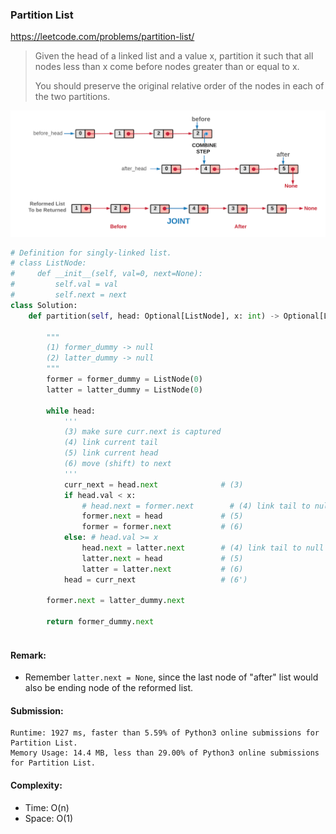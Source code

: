 ### Partition List
https://leetcode.com/problems/partition-list/
>Given the head of a linked list and a value x, partition it such that all nodes less than x come before nodes greater than or equal to x.
>
>You should preserve the original relative order of the nodes in each of the two partitions.

<img src="../images/86_Partition_List.png" width="600px" />

```python
# Definition for singly-linked list.
# class ListNode:
#     def __init__(self, val=0, next=None):
#         self.val = val
#         self.next = next
class Solution:
    def partition(self, head: Optional[ListNode], x: int) -> Optional[ListNode]:
        
        """
        (1) former_dummy -> null
        (2) latter_dummy -> null
        """
        former = former_dummy = ListNode(0)
        latter = latter_dummy = ListNode(0)
        
        while head:
            '''
            (3) make sure curr.next is captured
            (4) link current tail
            (5) link current head
            (6) move (shift) to next
            '''
            curr_next = head.next              # (3)
            if head.val < x:
                # head.next = former.next        # (4) link tail to null, can be skipped
                former.next = head             # (5)
                former = former.next           # (6)
            else: # head.val >= x 
                head.next = latter.next        # (4) link tail to null
                latter.next = head             # (5)
                latter = latter.next           # (6)
            head = curr_next                   # (6')
        
        former.next = latter_dummy.next
        
        return former_dummy.next
        
```
#### Remark:
- Remember `latter.next = None`, since the last node of "after" list would also be ending node of the reformed list. 
#### Submission:
```
Runtime: 1927 ms, faster than 5.59% of Python3 online submissions for Partition List.
Memory Usage: 14.4 MB, less than 29.00% of Python3 online submissions for Partition List.
```
#### Complexity:
- Time: O(n)
- Space: O(1)
